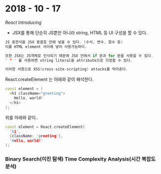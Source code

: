 # 2018 - 10 - 17


*React Introducing*
- JSX를 통해 단순히 JS뿐만 아니라 string, HTML 등 UI 구성을 할 수 있다.

```cpp
JS 표현식을 JSX 중괄호 안에 넣을 수 있다. (수식, 변수, 함수 등)
이를 HTML element 사이에 넣어 사용가능하다.

또한 JSX는 JS객체로 인식되기 때문에 JSX 안에서 if 문과 for 문을 사용할 수 있다.
' " ' 를 사용하면 string literal을 attribute으로 지정할 수 있다.

이러한 사용으로 XSS(cross-site-scripting) attacks를 막아준다.
```

React.createElement 는 아래와 같이 해석한다.
```cpp
const element = (
  <h1 className="greeting">
    Hello, world!
  </h1>
);
```
위를 아래와 같이..
```cpp
const element = React.createElement(
  'h1',
  {className: 'greeting'},
  'Hello, world!'
);
```


### Binary Search(이진 탐색)  Time Complexity Analysis(시간 복잡도 분석)
